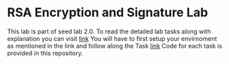 # RSA Encryption and Signature Lab

This lab is part of seed lab 2.0. To read the detailed lab tasks along with explanation you can visit [link](https://seedsecuritylabs.org/Labs_20.04/Crypto/Crypto_RSA/) 
You will have to first setup your envirnoment as mentioned in the link and follow along the Task [link](https://seedsecuritylabs.org/Labs_20.04/Files/Crypto_RSA/Crypto_RSA.pdf) 
Code for each task is provided in this repository.  
